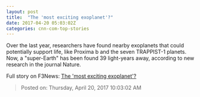 ```yaml
---
layout: post
title:  "The 'most exciting exoplanet'?"
date: 2017-04-20 05:03:02Z
categories: cnn-com-top-stories
---
```


Over the last year, researchers have found nearby exoplanets that could potentially support life, like Proxima b and the seven TRAPPIST-1 planets. Now, a "super-Earth" has been found 39 light-years away, according to new research in the journal Nature.


Full story on F3News: [The 'most exciting exoplanet'?](http://www.f3nws.com/n/nRGHYF)

> Posted on: Thursday, April 20, 2017 10:03:02 AM
